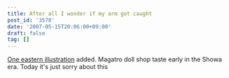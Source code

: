 ```yaml
---
title: After all I wonder if my arm got caught
post_id: '3578'
date: '2007-05-15T20:06:00+09:00'
draft: false
tag: []
---
```


[One eastern illustration](/3577) added. Magatro doll shop taste early in the Showa era. Today it's just sorry about this